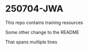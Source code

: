 # 250704-JWA
This repo contains training resources

Some other change to the README

That spans multiple lines
